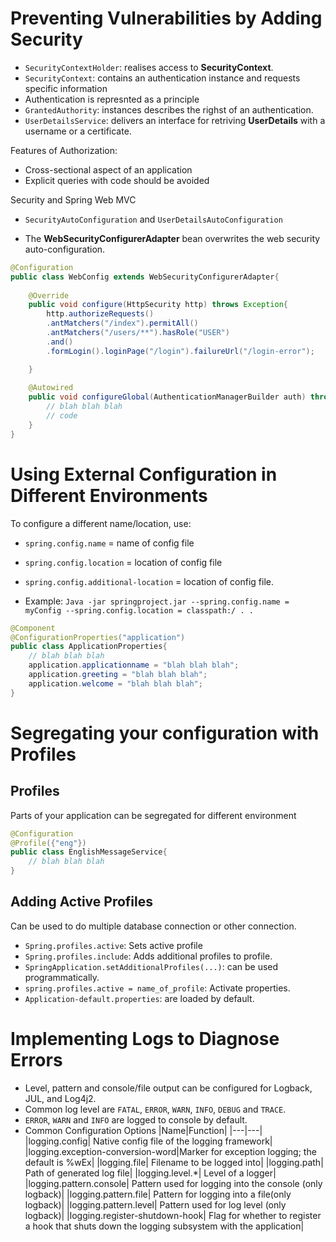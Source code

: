 # Preventing Vulnerabilities by Adding Security

- `SecurityContextHolder`: realises access to **SecurityContext**.
- `SecurityContext`: contains an authentication instance and requests specific information 
- Authentication is represnted as a principle
- `GrantedAuthority`: instances describes the righst of an authentication. 
- `UserDetailsService`: delivers an interface for retriving **UserDetails** with a username or a certificate. 


Features of Authorization: 

- Cross-sectional aspect of an application 
- Explicit queries with code should be avoided 

Security and Spring Web MVC

- `SecurityAutoConfiguration` and `UserDetailsAutoConfiguration`

- The **WebSecurityConfigurerAdapter** bean overwrites the web security auto-configuration. 

```java
@Configuration 
public class WebConfig extends WebSecurityConfigurerAdapter{
    
    @Override
    public void configure(HttpSecurity http) throws Exception{
        http.authorizeRequests()
        .antMatchers("/index").permitAll()
        .antMatchers("/users/**").hasRole("USER")
        .and()
        .formLogin().loginPage("/login").failureUrl("/login-error");

    }
    
    @Autowired 
    public void configureGlobal(AuthenticationManagerBuilder auth) throws Exception{
        // blah blah blah 
        // code 
    }
}
```

# Using External Configuration in Different Environments 

To configure a different name/location, use:
- `spring.config.name` = name of config file
- `spring.config.location` = location of config file
- `spring.config.additional-location` = location of config file. 

- Example: `Java -jar springproject.jar --spring.config.name = myConfig --spring.config.location = classpath:/ . .`

```java
@Component
@ConfigurationProperties("application")
public class ApplicationProperties{
    // blah blah blah
    application.applicationname = "blah blah blah";
    application.greeting = "blah blah blah";
    application.welcome = "blah blah blah";
}
```
# Segregating your configuration with Profiles

## Profiles 

Parts of your application can be segregated for different environment

```java
@Configuration
@Profile({"eng"})
public class EnglishMessageService{
    // blah blah blah 
}
```

## Adding Active Profiles

Can be used to do multiple database connection or other connection. 

- `Spring.profiles.active`: Sets active profile
- `Spring.profiles.include`: Adds additional profiles to profile.
- `SpringApplication.setAdditionalProfiles(...)`: can be used programmatically.
- `spring.profiles.active = name_of_profile`: Activate properties. 
- `Application-default.properties`: are loaded by default.

# Implementing Logs to Diagnose Errors

- Level, pattern and console/file output can be configured for Logback, JUL, and Log4j2. 
- Common log level are `FATAL`, `ERROR`, `WARN`, `INFO`, `DEBUG` and `TRACE`.
- `ERROR`, `WARN` and `INFO` are logged to console by default. 
- Common Configuration Options 
|Name|Function|
|---|---|
|logging.config| Native config file of the logging framework|
|logging.exception-conversion-word|Marker for exception logging; the default is %wEx|
|logging.file| Filename to be logged into|
|logging.path| Path of generated log file|
|logging.level.\*| Level of a logger|
|logging.pattern.console| Pattern used for logging into the console (only logback)|
|logging.pattern.file| Pattern for logging into a file(only logback)|
|logging.pattern.level| Pattern used for log level (only logback)|
|logging.register-shutdown-hook| Flag for whether to register a hook that shuts down the logging subsystem with the application|






